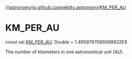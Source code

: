 //[astronomy](../../index.md)/[io.github.cosinekitty.astronomy](index.md)/[KM_PER_AU](-k-m_-p-e-r_-a-u.md)

# KM_PER_AU

const val [KM_PER_AU](-k-m_-p-e-r_-a-u.md): Double = 1.4959787069098932E8

The number of kilometers in one astronomical unit (AU).
